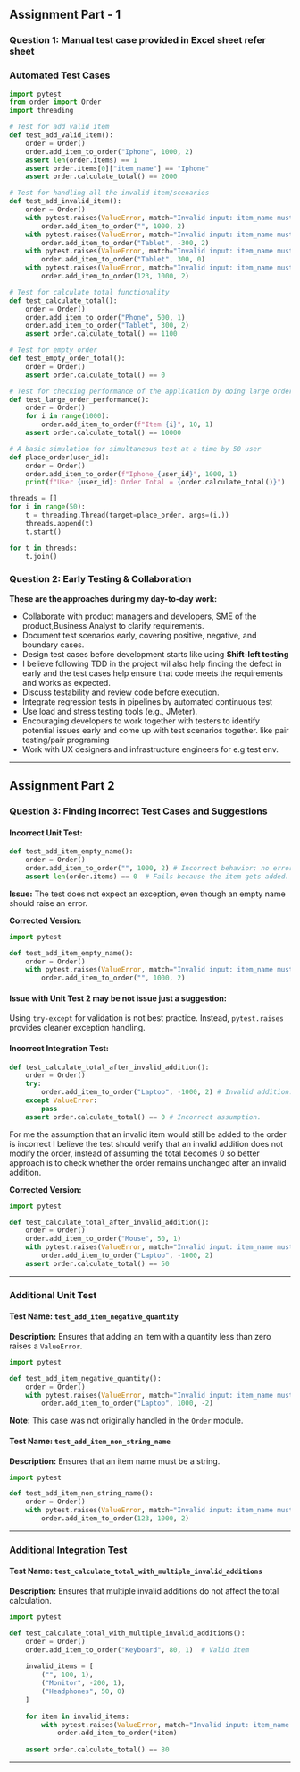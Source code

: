 ## Assignment Part - 1

### Question 1: Manual test case provided in Excel sheet refer sheet 

### Automated Test Cases

```python
import pytest
from order import Order
import threading

# Test for add valid item
def test_add_valid_item():
    order = Order()
    order.add_item_to_order("Iphone", 1000, 2)
    assert len(order.items) == 1
    assert order.items[0]["item_name"] == "Iphone"
    assert order.calculate_total() == 2000

# Test for handling all the invalid item/scenarios    
def test_add_invalid_item():
    order = Order()
    with pytest.raises(ValueError, match="Invalid input: item_name must be non-empty, price and quantity must be greater than 0."):
        order.add_item_to_order("", 1000, 2)
    with pytest.raises(ValueError, match="Invalid input: item_name must be non-empty, price and quantity must be greater than 0."):
        order.add_item_to_order("Tablet", -300, 2)
    with pytest.raises(ValueError, match="Invalid input: item_name must be non-empty, price and quantity must be greater than 0."):
        order.add_item_to_order("Tablet", 300, 0)
    with pytest.raises(ValueError, match="Invalid input: item_name must be a string"):
        order.add_item_to_order(123, 1000, 2)

# Test for calculate total functionality        
def test_calculate_total():
    order = Order()
    order.add_item_to_order("Phone", 500, 1)
    order.add_item_to_order("Tablet", 300, 2)
    assert order.calculate_total() == 1100

# Test for empty order    
def test_empty_order_total():
    order = Order()
    assert order.calculate_total() == 0

# Test for checking performance of the application by doing large order    
def test_large_order_performance():
    order = Order()
    for i in range(1000):
        order.add_item_to_order(f"Item {i}", 10, 1)
    assert order.calculate_total() == 10000

# A basic simulation for simultaneous test at a time by 50 user
def place_order(user_id):
    order = Order()
    order.add_item_to_order(f"Iphone_{user_id}", 1000, 1)
    print(f"User {user_id}: Order Total = {order.calculate_total()}")

threads = []
for i in range(50):
    t = threading.Thread(target=place_order, args=(i,))
    threads.append(t)
    t.start()

for t in threads:
    t.join()
```

### Question 2: Early Testing & Collaboration

**These are the approaches during my day-to-day work:**

-  Collaborate with product managers and developers, SME of the product,Business Analyst to clarify requirements.
-  Document test scenarios early, covering positive, negative, and boundary cases.
-  Design test cases before development starts like using **Shift-left testing**
-  I believe following TDD in the project wil also help finding the defect in early and the test cases help ensure that code meets the requirements and works as expected.
-  Discuss testability and review code before execution.
-  Integrate regression tests in pipelines by automated continuous test 
-  Use load and stress testing tools (e.g., JMeter).
-  Encouraging developers to work together with testers to identify potential issues early and come up with test scenarios together. like pair testing/pair programing
-  Work with UX designers and infrastructure engineers for e.g test env.

---

## Assignment Part 2

### Question 3: Finding Incorrect Test Cases and Suggestions

#### **Incorrect Unit Test:**

```python
def test_add_item_empty_name():
    order = Order()
    order.add_item_to_order("", 1000, 2) # Incorrect behavior; no error is raised.
    assert len(order.items) == 0  # Fails because the item gets added.
```

**Issue:** The test does not expect an exception, even though an empty name should raise an error.

**Corrected Version:**

```python
import pytest

def test_add_item_empty_name():
    order = Order()
    with pytest.raises(ValueError, match="Invalid input: item_name must be non-empty, price and quantity must be greater than 0."):
        order.add_item_to_order("", 1000, 2)
```

#### **Issue with Unit Test 2 may be not issue just a suggestion:**
Using `try-except` for validation is not best practice. Instead, `pytest.raises` provides cleaner exception handling.

#### **Incorrect Integration Test:**

```python
def test_calculate_total_after_invalid_addition():
    order = Order()
    try:
        order.add_item_to_order("Laptop", -1000, 2) # Invalid addition.
    except ValueError:
        pass
    assert order.calculate_total() == 0 # Incorrect assumption.
```
For me the assumption that an invalid item would still be added to the order is incorrect
I believe the test should verify that an invalid addition does not modify the order, instead of assuming the total becomes 0 so better approach is to check whether the order remains unchanged after an invalid addition.

**Corrected Version:**

```python
import pytest

def test_calculate_total_after_invalid_addition():
    order = Order()
    order.add_item_to_order("Mouse", 50, 1)
    with pytest.raises(ValueError, match="Invalid input: item_name must be non-empty, price and quantity must be greater than 0."):
        order.add_item_to_order("Laptop", -1000, 2)
    assert order.calculate_total() == 50
```

---

### Additional Unit Test

#### **Test Name:** `test_add_item_negative_quantity`
**Description:** Ensures that adding an item with a quantity less than zero raises a `ValueError`.

```python
import pytest

def test_add_item_negative_quantity():
    order = Order()
    with pytest.raises(ValueError, match="Invalid input: item_name must be non-empty, price and quantity must be greater than 0."):
        order.add_item_to_order("Laptop", 1000, -2)
```

**Note:** This case was not originally handled in the `Order` module.

#### **Test Name:** `test_add_item_non_string_name`
**Description:** Ensures that an item name must be a string.

```python
import pytest

def test_add_item_non_string_name():
    order = Order()
    with pytest.raises(ValueError, match="Invalid input: item_name must be a string"):
        order.add_item_to_order(123, 1000, 2)
```

---

### Additional Integration Test

#### **Test Name:** `test_calculate_total_with_multiple_invalid_additions`
**Description:** Ensures that multiple invalid additions do not affect the total calculation.

```python
import pytest

def test_calculate_total_with_multiple_invalid_additions():
    order = Order()
    order.add_item_to_order("Keyboard", 80, 1)  # Valid item
    
    invalid_items = [
        ("", 100, 1),     
        ("Monitor", -200, 1),  
        ("Headphones", 50, 0) 
    ]
    
    for item in invalid_items:
        with pytest.raises(ValueError, match="Invalid input: item_name must be non-empty, price and quantity must be greater than 0."):
            order.add_item_to_order(*item)
    
    assert order.calculate_total() == 80
```

---
